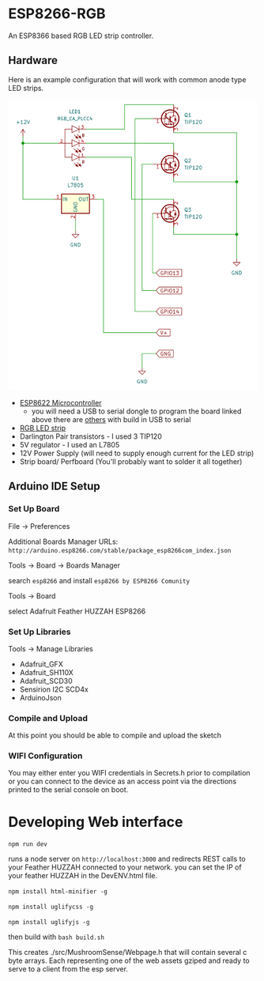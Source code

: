 # ESP8266-RGB

An ESP8366 based RGB LED strip controller. 

## Hardware

Here is an example configuration that will work with common anode type LED strips.

![schematic](img/schematic.svg)

- [ESP8622 Microcontroller](https://www.adafruit.com/product/2471)
    - you will need a USB to serial dongle to program the board linked above
      there are [others](https://www.adafruit.com/product/2821) with build in USB to serial
- [RGB LED strip](https://www.adafruit.com/product/346)
- Darlington Pair transistors - I used 3 TIP120
- 5V regulator - I used an L7805
- 12V Power Supply (will need to supply enough current for the LED strip)
- Strip board/ Perfboard (You'll probably want to solder it all together)

## Arduino IDE Setup

### Set Up Board
File -> Preferences

Additional Boards Manager URLs:
`http://arduino.esp8266.com/stable/package_esp8266com_index.json`

Tools -> Board -> Boards Manager

search `esp8266` and install `esp8266 by ESP8266 Comunity`

Tools -> Board

select Adafruit Feather HUZZAH ESP8266

### Set Up Libraries
Tools -> Manage Libraries
* Adafruit_GFX
* Adafruit_SH110X
* Adafruit_SCD30
* Sensirion I2C SCD4x
* ArduinoJson

### Compile and Upload
At this point you should be able to compile and upload the sketch

### WIFI Configuration
You may either enter you WIFI credentials in Secrets.h prior to compilation or
you can connect to the device as an access point via the directions printed to the
serial console on boot.

# Developing Web interface

`npm run dev`

runs a node server on `http://localhost:3000` and redirects REST calls to your Feather HUZZAH connected to
your network. you can set the IP of your feather HUZZAH in the DevENV.html file.

`npm install html-minifier -g`

`npm install uglifycss -g`

`npm install uglifyjs -g`

then build with `bash build.sh`

This creates ./src/MushroomSense/Webpage.h that will contain several c byte arrays. Each representing
one of the web assets gziped and ready to serve to a client from the esp server.
